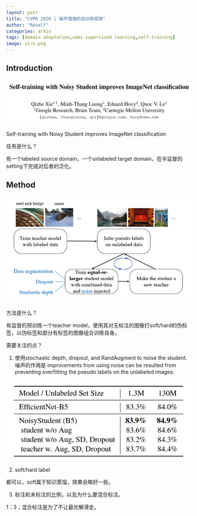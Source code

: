 ```yaml
---
layout: post
title: "CVPR 2020 | 噪声增强的自训练框架"
author: "Reself"
categories: arXiv
tags: [domain adaptation,semi-supervised learning,self-training]
image: st/o.png
---
```


## Introduction

![](../assets/img/st/t.png)

Self-training with Noisy Student improves ImageNet classification

任务是什么？

有一个labeled source domain，一个unlabeled target domain，在半监督的setting下完成对后者的泛化。


## Method

![](../assets/img/st/o.png)

方法是什么？

有监督的预训练一个teacher model，使用其对无标注的图像打soft/hard的伪标签，以伪标签和部分有标签的图像组合训练自身。

需要关注的点？

1. 使用stochastic depth, dropout, and RandAugment to noise the student. 噪声的作用是 improvements from using noise can be resulted from preventing overfitting the pseudo labels on the unlabeled images.

![](../assets/img/st/a.png)

2. soft/hard label

都可以，soft属于知识蒸馏，效果会略好一些。

3. 标注和未标注的比例，以及为什么要混合标注。

1：3；混合标注是为了不让最优解滑走。